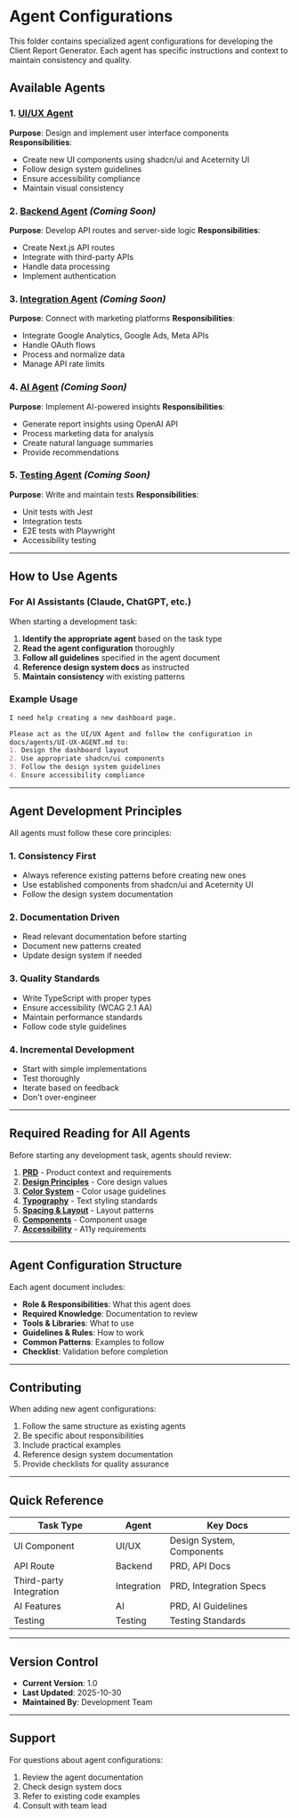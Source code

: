 # Agent Configurations

This folder contains specialized agent configurations for developing the Client Report Generator. Each agent has specific instructions and context to maintain consistency and quality.

## Available Agents

### 1. [UI/UX Agent](./UI-UX-AGENT.md)
**Purpose**: Design and implement user interface components
**Responsibilities**:
- Create new UI components using shadcn/ui and Aceternity UI
- Follow design system guidelines
- Ensure accessibility compliance
- Maintain visual consistency

### 2. [Backend Agent](./BACKEND-AGENT.md) *(Coming Soon)*
**Purpose**: Develop API routes and server-side logic
**Responsibilities**:
- Create Next.js API routes
- Integrate with third-party APIs
- Handle data processing
- Implement authentication

### 3. [Integration Agent](./INTEGRATION-AGENT.md) *(Coming Soon)*
**Purpose**: Connect with marketing platforms
**Responsibilities**:
- Integrate Google Analytics, Google Ads, Meta APIs
- Handle OAuth flows
- Process and normalize data
- Manage API rate limits

### 4. [AI Agent](./AI-AGENT.md) *(Coming Soon)*
**Purpose**: Implement AI-powered insights
**Responsibilities**:
- Generate report insights using OpenAI API
- Process marketing data for analysis
- Create natural language summaries
- Provide recommendations

### 5. [Testing Agent](./TESTING-AGENT.md) *(Coming Soon)*
**Purpose**: Write and maintain tests
**Responsibilities**:
- Unit tests with Jest
- Integration tests
- E2E tests with Playwright
- Accessibility testing

---

## How to Use Agents

### For AI Assistants (Claude, ChatGPT, etc.)

When starting a development task:

1. **Identify the appropriate agent** based on the task type
2. **Read the agent configuration** thoroughly
3. **Follow all guidelines** specified in the agent document
4. **Reference design system docs** as instructed
5. **Maintain consistency** with existing patterns

### Example Usage

```markdown
I need help creating a new dashboard page.

Please act as the UI/UX Agent and follow the configuration in
docs/agents/UI-UX-AGENT.md to:
1. Design the dashboard layout
2. Use appropriate shadcn/ui components
3. Follow the design system guidelines
4. Ensure accessibility compliance
```

---

## Agent Development Principles

All agents must follow these core principles:

### 1. **Consistency First**
- Always reference existing patterns before creating new ones
- Use established components from shadcn/ui and Aceternity UI
- Follow the design system documentation

### 2. **Documentation Driven**
- Read relevant documentation before starting
- Document new patterns created
- Update design system if needed

### 3. **Quality Standards**
- Write TypeScript with proper types
- Ensure accessibility (WCAG 2.1 AA)
- Maintain performance standards
- Follow code style guidelines

### 4. **Incremental Development**
- Start with simple implementations
- Test thoroughly
- Iterate based on feedback
- Don't over-engineer

---

## Required Reading for All Agents

Before starting any development task, agents should review:

1. **[PRD](../PRD.md)** - Product context and requirements
2. **[Design Principles](../design/01-DESIGN_PRINCIPLES.md)** - Core design values
3. **[Color System](../design/02-COLOR_SYSTEM.md)** - Color usage guidelines
4. **[Typography](../design/03-TYPOGRAPHY.md)** - Text styling standards
5. **[Spacing & Layout](../design/04-SPACING_LAYOUT.md)** - Layout patterns
6. **[Components](../design/05-COMPONENTS.md)** - Component usage
7. **[Accessibility](../design/07-ACCESSIBILITY.md)** - A11y requirements

---

## Agent Configuration Structure

Each agent document includes:

- **Role & Responsibilities**: What this agent does
- **Required Knowledge**: Documentation to review
- **Tools & Libraries**: What to use
- **Guidelines & Rules**: How to work
- **Common Patterns**: Examples to follow
- **Checklist**: Validation before completion

---

## Contributing

When adding new agent configurations:

1. Follow the same structure as existing agents
2. Be specific about responsibilities
3. Include practical examples
4. Reference design system documentation
5. Provide checklists for quality assurance

---

## Quick Reference

| Task Type | Agent | Key Docs |
|-----------|-------|----------|
| UI Component | UI/UX | Design System, Components |
| API Route | Backend | PRD, API Docs |
| Third-party Integration | Integration | PRD, Integration Specs |
| AI Features | AI | PRD, AI Guidelines |
| Testing | Testing | Testing Standards |

---

## Version Control

- **Current Version**: 1.0
- **Last Updated**: 2025-10-30
- **Maintained By**: Development Team

---

## Support

For questions about agent configurations:
1. Review the agent documentation
2. Check design system docs
3. Refer to existing code examples
4. Consult with team lead
